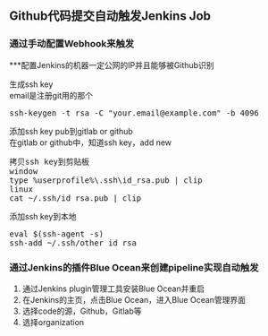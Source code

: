 ## Github代码提交自动触发Jenkins Job

### 通过手动配置Webhook来触发
***配置Jenkins的机器一定公网的IP并且能够被Github识别

生成ssh key<br/>
email是注册git用的那个<br/>
<pre>
ssh-keygen -t rsa -C "your.email@example.com" -b 4096
</pre>

添加ssh key pub到gitlab or github<br/>
在gitlab or github中，知道ssh key，add new
<pre>
拷贝ssh key到剪贴板
window
type %userprofile%\.ssh\id_rsa.pub | clip
linux
cat ~/.ssh/id_rsa.pub | clip
</pre>

添加ssh key到本地<br/>
<pre>
eval $(ssh-agent -s)
ssh-add ~/.ssh/other_id_rsa
</pre>


### 通过Jenkins的插件Blue Ocean来创建pipeline实现自动触发
1) 通过Jenkins plugin管理工具安装Blue Ocean并重启
2) 在Jenkins的主页，点击Blue Ocean，进入Blue Ocean管理界面
3) 选择code的源，Github，Gitlab等
4) 选择organization
